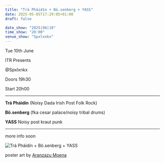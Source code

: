 ```yaml
---
title: "Trá Pháidín + Bö.senberg + YASS"
date: 2025-05-05T17:29:05+01:00
draft: false

date_show: "2025|06|10"
time_show: "20:00"
venue_show: "Spxlxnkx"
---
```


Tue 10th June

ITR Presents

@Spxlxnkx

Doors 19h30

Start 20h00

---

**Trá Pháidín**
(Noisy Dada Irish Post Folk Rock)

**Bö.senberg**
(fka cesar palace/noisy tribal drums)

**YASS**
Noisy post kraut punk

---

more info soon

![Trá Pháidín + Bö.senberg + YASS](../../posters/2025-06-10.jpg)

poster art by [Aranzazu Moena](https://www.aranzazumoena.com)
